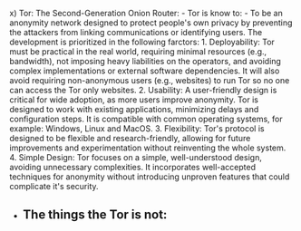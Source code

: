 x) Tor: The Second-Generation Onion Router:
    - Tor is know to:
      - To be an anonymity network designed to protect people's own privacy by preventing the attackers from linking communications or identifying users. The development is prioritized in the following farctors:
      1. Deployability: Tor must be practical in the real world, requiring minimal resources (e.g., bandwidth), not imposing heavy liabilities on the operators, and avoiding complex implementations or external software dependencies. It will also avoid requiring 
         non-anonymous users (e.g., websites) to run Tor so no one can access the Tor only websites.
      2. Usability: A user-friendly design is critical for wide adoption, as more users improve anonymity. Tor is designed to work with existing applications, minimizing delays and configuration steps. It is compatible with common
         operating systems, for example: Windows, Linux and MacOS.
      3. Flexibility: Tor's protocol is designed to be flexible and research-friendly, allowing for future improvements and experimentation without reinventing the whole system.
      4. Simple Design: Tor focuses on a simple, well-understood design, avoiding unnecessary complexities. It incorporates well-accepted techniques for anonymity without introducing unproven features that could complicate it's security.

   - The things the Tor is not:
      - 
